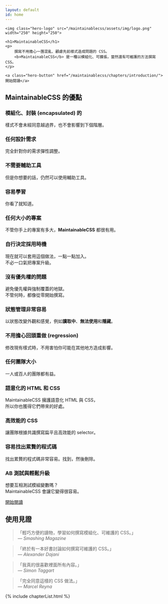 ```yaml
---
layout: default
id: home
---
```


<div class="hero">

	<img class="hero-logo" src="/maintainablecss/assets/img/logo.png" width="250" height="250">

	<h1>MaintainableCSS</h1>
	<p>
		撰寫不用擔心一團混亂、顧慮先前樣式造成問題的 CSS。
		<b>MaintainableCSS</b> 是一種以模組化、可擴張，當然還有可維護的方法撰寫 CSS。
	</p>
	
	<a class="hero-button" href="/maintainablecss/chapters/introduction/">開始閱讀</a>


</div>
<!--
	<h2>Maintainable &mdash; Adjective</h2>
	<p>Keep in good condition. Keep at the same level.</p>
-->

<div class="benefits">
	<h2>MaintainableCSS 的優點</h2>
	<div class="benefits-wrapper">
		<div class="benefit">
			<h3>模組化、封裝 (encapsulated) 的</h3>
			<p>樣式不會未經同意越過界，也不會影響到下個階層。</p>
		</div>
		<div class="benefit">
			<h3>任何設計需求</h3>
			<p>完全針對你的需求彈性調整。</p>
		</div>
		<div class="benefit">
			<h3>不需要輔助工具</h3>
			<p>但是你想要的話，仍然可以使用輔助工具。</p>
		</div>
		<div class="benefit">
			<h3>容易學習</h3>
			<p>你看了就知道。</p>
		</div>
		<div class="benefit">
			<h3>任何大小的專案</h3>
			<p>不管你手上的專案有多大，<b>MaintainableCSS</b> 都很有用。</p>
		</div>
		<div class="benefit">
			<h3>自行決定採用時機</h3>
			<p>現在就可以套用這個做法，一點一點加入。<br>不必一口氣把專案升級。</p>
		</div>
		<div class="benefit">
			<h3>沒有優先權的問題</h3>
			<p>避免優先權與強制覆蓋的地獄。<br>不管何時，都像從零開始撰寫。</p>
		</div>
		<div class="benefit">
			<h3>狀態管理非常容易</h3>
			<p>
				以狀態改變外觀和感覺，例如<b>讀取中</b>、<b>無法使用</b>和<b>隱藏</b>。
			</p>
		</div>
		<div class="benefit">
			<h3>不用擔心回頭重做 (regression)</h3>
			<p>修改現有樣式時，不用害怕你可能在其他地方造成影響。</p>
		</div>
		<div class="benefit">
			<h3>任何團隊大小</h3>
			<p>一人或百人的團隊都有益。</p>
		</div>
		<div class="benefit">
			<h3>語意化的 HTML 和 CSS</h3>
			<p>MaintainableCSS 擁護語意化 HTML 與 CSS，<br>所以你也獲得它們帶來的好處。</p>
		</div>
		<div class="benefit">
			<h3>高效能的 CSS</h3>
			<p>讓團隊根據共識撰寫扁平且高效能的 selector。</p>
		</div>
		<div class="benefit">
			<h3>容易找出累贅的程式碼</h3>
			<p>找出累贅的程式碼非常容易。找到，然後刪除。</p>
		</div>
		<div class="benefit">
			<h3>AB 測試與輕鬆升級</h3>
			<p>想要互相測試模組變數嗎？<br>MaintainableCSS 會讓它變得很容易。</p>
		</div>
		<a class="benefit-readNowButton" href="/maintainablecss/chapters/introduction">開始閱讀</a>
	</div>
</div>
<div class="recommendations">
	<h2 class="recommendations-title">使用見證</h2>
	<div class="recommendations-item">
		<blockquote>
			<p>「輕巧方便的讀物，學習如何撰寫模組化、可維護的 CSS。」
			<br>&mdash; <cite>Smashing Magazine</cite>
			</p>
		</blockquote>
	</div>
	<div class="recommendations-item">
		<blockquote>
			<p>「終於有一本好書討論如何撰寫可維護的 CSS。」
			<br>&mdash; <cite>Alexander Dajani</cite>
			</p>
		</blockquote>
	</div>
	<div class="recommendations-item">
		<blockquote>
			<p>「我真的很喜歡裡面所有內容。」
			<br>&mdash; <cite>Simon Taggart</cite>
			</p>
		</blockquote>
	</div>
	<div class="recommendations-item">
		<blockquote>
			<p>「完全同意這樣的 CSS 做法。」
			<br>&mdash; <cite>Marcel Reyna</cite>
			</p>
		</blockquote>
	</div>
</div>

{% include chapterList.html %}

<!-- <div class="gotQuestion">
	<div class="gotQuestion-inner">
		<h2>Got a question, issue or suggestion?</h2>
		<p>Just <a href="http://github.com/adamsilver/maintainablecss.com/issues/new/">raise an issue for discussion</a> on Github.</p>
	</div>
</div> -->